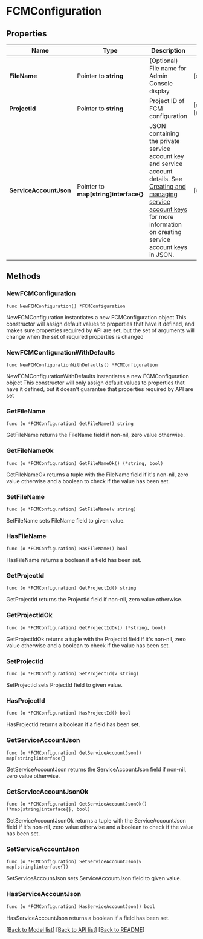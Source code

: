 # FCMConfiguration

## Properties

Name | Type | Description | Notes
------------ | ------------- | ------------- | -------------
**FileName** | Pointer to **string** | (Optional) File name for Admin Console display | [optional] 
**ProjectId** | Pointer to **string** | Project ID of FCM configuration | [optional] [readonly] 
**ServiceAccountJson** | Pointer to **map[string]interface{}** | JSON containing the private service account key and service account details. See [Creating and managing service account keys](https://cloud.google.com/iam/docs/creating-managing-service-account-keys) for more information on creating service account keys in JSON. | [optional] 

## Methods

### NewFCMConfiguration

`func NewFCMConfiguration() *FCMConfiguration`

NewFCMConfiguration instantiates a new FCMConfiguration object
This constructor will assign default values to properties that have it defined,
and makes sure properties required by API are set, but the set of arguments
will change when the set of required properties is changed

### NewFCMConfigurationWithDefaults

`func NewFCMConfigurationWithDefaults() *FCMConfiguration`

NewFCMConfigurationWithDefaults instantiates a new FCMConfiguration object
This constructor will only assign default values to properties that have it defined,
but it doesn't guarantee that properties required by API are set

### GetFileName

`func (o *FCMConfiguration) GetFileName() string`

GetFileName returns the FileName field if non-nil, zero value otherwise.

### GetFileNameOk

`func (o *FCMConfiguration) GetFileNameOk() (*string, bool)`

GetFileNameOk returns a tuple with the FileName field if it's non-nil, zero value otherwise
and a boolean to check if the value has been set.

### SetFileName

`func (o *FCMConfiguration) SetFileName(v string)`

SetFileName sets FileName field to given value.

### HasFileName

`func (o *FCMConfiguration) HasFileName() bool`

HasFileName returns a boolean if a field has been set.

### GetProjectId

`func (o *FCMConfiguration) GetProjectId() string`

GetProjectId returns the ProjectId field if non-nil, zero value otherwise.

### GetProjectIdOk

`func (o *FCMConfiguration) GetProjectIdOk() (*string, bool)`

GetProjectIdOk returns a tuple with the ProjectId field if it's non-nil, zero value otherwise
and a boolean to check if the value has been set.

### SetProjectId

`func (o *FCMConfiguration) SetProjectId(v string)`

SetProjectId sets ProjectId field to given value.

### HasProjectId

`func (o *FCMConfiguration) HasProjectId() bool`

HasProjectId returns a boolean if a field has been set.

### GetServiceAccountJson

`func (o *FCMConfiguration) GetServiceAccountJson() map[string]interface{}`

GetServiceAccountJson returns the ServiceAccountJson field if non-nil, zero value otherwise.

### GetServiceAccountJsonOk

`func (o *FCMConfiguration) GetServiceAccountJsonOk() (*map[string]interface{}, bool)`

GetServiceAccountJsonOk returns a tuple with the ServiceAccountJson field if it's non-nil, zero value otherwise
and a boolean to check if the value has been set.

### SetServiceAccountJson

`func (o *FCMConfiguration) SetServiceAccountJson(v map[string]interface{})`

SetServiceAccountJson sets ServiceAccountJson field to given value.

### HasServiceAccountJson

`func (o *FCMConfiguration) HasServiceAccountJson() bool`

HasServiceAccountJson returns a boolean if a field has been set.


[[Back to Model list]](../README.md#documentation-for-models) [[Back to API list]](../README.md#documentation-for-api-endpoints) [[Back to README]](../README.md)


